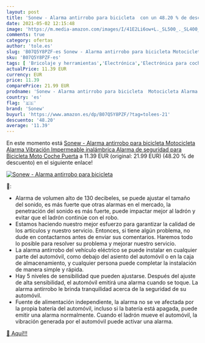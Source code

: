 ```yaml
---
layout: post
title: 'Sonew - Alarma antirrobo para bicicleta  con un 48.20 % de descuento'
date: 2021-05-02 12:15:48
image: 'https://m.media-amazon.com/images/I/41E2Li6ow+L._SL500_._SL400_.jpg'
comments: true
category: ofertas
author: 'tole.es'
slug: 'B07Q5Y8PZF-es Sonew - Alarma antirrobo para bicicleta Motocicleta Alarma...'
sku: 'B07Q5Y8PZF-es'
tags: [ 'Bricolaje y herramientas','Electrónica','Electrónica para coche','Electrónica para vehículos','Equipos de alarma para coche','Prevención y seguridad','Sistemas de seguridad para el hogar','bicicleta','sonew', ]
actualPrice: 11.39 EUR
currency: EUR
price: 11.39
comparePrice: 21.99 EUR
prodname: 'Sonew - Alarma antirrobo para bicicleta  Motocicleta Alarma Vibración Impermeable inalámbrica  Alarma de seguridad para Bicicleta  Moto  Coche  Puerta'
country: 'es'
flag: '🇪🇸'
brand: 'Sonew'
buyurl: 'https://www.amazon.es/dp/B07Q5Y8PZF/?tag=tolees-21'
descuento: '48.20'
average: '11.39'
---
```


En este momento está [Sonew - Alarma antirrobo para bicicleta  Motocicleta Alarma Vibración Impermeable inalámbrica  Alarma de seguridad para Bicicleta  Moto  Coche  Puerta](https://www.amazon.es/dp/B07Q5Y8PZF/?tag=tolees-21) a 11.39 EUR (original: 21.99 EUR) (48.20 %  de descuento) en el siguiente enlace!

[![Sonew - Alarma antirrobo para bicicleta ](https://m.media-amazon.com/images/I/41E2Li6ow+L._SL500_._SL400_.jpg)](https://www.amazon.es/dp/B07Q5Y8PZF/?tag=tolees-21)

🔎:

- Alarma de volumen alto de 130 decibeles, se puede ajustar el tamaño del sonido, es más fuerte que otras alarmas en el mercado, la penetración del sonido es más fuerte, puede impactar mejor al ladrón y evitar que el ladrón continúe con el robo.
- Estamos haciendo nuestro mejor esfuerzo para garantizar la calidad de los artículos y nuestro servicio. Entonces, si tiene algún problema, no dude en contactarnos antes de enviar sus comentarios. Haremos todo lo posible para resolver su problema y mejorar nuestro servicio.
- La alarma antirrobo del vehículo eléctrico se puede instalar en cualquier parte del automóvil, como debajo del asiento del automóvil o en la caja de almacenamiento, y cualquier persona puede completar la instalación de manera simple y rápida.
- Hay 5 niveles de sensibilidad que pueden ajustarse. Después del ajuste de alta sensibilidad, el automóvil emitirá una alarma cuando se toque. La alarma antirrobo le brinda tranquilidad acerca de la seguridad de su automóvil.
- Fuente de alimentación independiente, la alarma no se ve afectada por la propia batería del automóvil, incluso si la batería está apagada, puede emitir una alarma normalmente. Cuando el ladrón mueve el automóvil, la vibración generada por el automóvil puede activar una alarma.

[🛒 Aquí!!!](https://www.amazon.es/dp/B07Q5Y8PZF/?tag=tolees-21)
